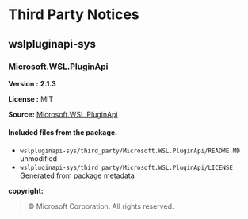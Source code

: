 # Third Party Notices

## wslpluginapi-sys

### Microsoft.WSL.PluginApi

**Version :** **2.1.3**

**License :** MIT

**Source:**
[Microsoft.WSL.PluginApi](https://www.nuget.org/packages/Microsoft.WSL.PluginApi/2.1.3)

#### Included files from the package.

- `wslpluginapi-sys/third_party/Microsoft.WSL.PluginApi/README.MD` unmodified
- `wslpluginapi-sys/third_party/Microsoft.WSL.PluginApi/LICENSE` Generated from package metadata

**copyright:**

> © Microsoft Corporation. All rights reserved.
